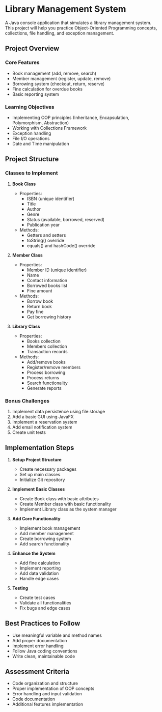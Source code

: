 # Library Management System

A Java console application that simulates a library management system. This project will help you practice Object-Oriented Programming concepts, collections, file handling, and exception management.

## Project Overview

### Core Features

- Book management (add, remove, search)
- Member management (register, update, remove)
- Borrowing system (checkout, return, reserve)
- Fine calculation for overdue books
- Basic reporting system

### Learning Objectives

- Implementing OOP principles (Inheritance, Encapsulation, Polymorphism, Abstraction)
- Working with Collections Framework
- Exception handling
- File I/O operations
- Date and Time manipulation

## Project Structure

### Classes to Implement

1. **Book Class**

   - Properties:
     - ISBN (unique identifier)
     - Title
     - Author
     - Genre
     - Status (available, borrowed, reserved)
     - Publication year
   - Methods:
     - Getters and setters
     - toString() override
     - equals() and hashCode() override

2. **Member Class**

   - Properties:
     - Member ID (unique identifier)
     - Name
     - Contact information
     - Borrowed books list
     - Fine amount
   - Methods:
     - Borrow book
     - Return book
     - Pay fine
     - Get borrowing history

3. **Library Class**
   - Properties:
     - Books collection
     - Members collection
     - Transaction records
   - Methods:
     - Add/remove books
     - Register/remove members
     - Process borrowing
     - Process returns
     - Search functionality
     - Generate reports

### Bonus Challenges

1. Implement data persistence using file storage
2. Add a basic GUI using JavaFX
3. Implement a reservation system
4. Add email notification system
5. Create unit tests

## Implementation Steps

1. **Setup Project Structure**

   - Create necessary packages
   - Set up main classes
   - Initialize Git repository

2. **Implement Basic Classes**

   - Create Book class with basic attributes
   - Create Member class with basic functionality
   - Implement Library class as the system manager

3. **Add Core Functionality**

   - Implement book management
   - Add member management
   - Create borrowing system
   - Add search functionality

4. **Enhance the System**

   - Add fine calculation
   - Implement reporting
   - Add data validation
   - Handle edge cases

5. **Testing**
   - Create test cases
   - Validate all functionalities
   - Fix bugs and edge cases

## Best Practices to Follow

- Use meaningful variable and method names
- Add proper documentation
- Implement error handling
- Follow Java coding conventions
- Write clean, maintainable code

## Assessment Criteria

- Code organization and structure
- Proper implementation of OOP concepts
- Error handling and input validation
- Code documentation
- Additional features implementation

